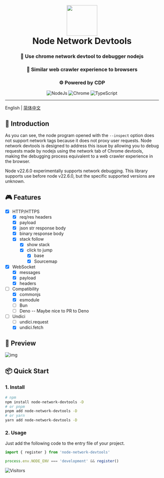 <div align="center">
  <h1 align="center">
    <img src="https://github.com/GrinZero/extreme/assets/70185413/415b35ca-6e28-4486-b480-459bda8f1faa" width="100" />
    <br>Node Network Devtools</h1>

 <h3 align="center">🔮  Use chrome network devtool to debugger nodejs</h3>
 <h3 align="center">🦎  Similar web crawler experience to browsers </h3>
 <h3 align="center">⚙️  Powered by CDP</h3>
  <p align="center">
  <p align="center">
     <img src="https://img.shields.io/badge/node.js-6DA55F?style=for-the-badge&logo=node.js&logoColor=white" alt="NodeJs"/>
    <img src="https://img.shields.io/badge/Google%20Chrome-4285F4?style=for-the-badge&logo=GoogleChrome&logoColor=white" alt="Chrome"/>
   <img src="https://img.shields.io/badge/TypeScript-3178C6.svg?style=for-the-badge&logo=TypeScript&logoColor=white" alt="TypeScript" />
 </p>
 </p>

</div>

---

English | [简体中文](README-zh_CN.md)

## 📖 Introduction

As you can see, the node program opened with the `--inspect` option does not support network tags because it does not proxy user requests.
Node network devtools is designed to address this issue by allowing you to debug requests made by nodejs using the network tab of Chrome devtools, making the debugging process equivalent to a web crawler experience in the browser.

Node v22.6.0 experimentally supports network debugging. This library supports use before node v22.6.0, but the specific supported versions are unknown.

## 🎮 Features

- [x] HTTP/HTTPS
  - [x] req/res headers
  - [x] payload
  - [x] json str response body
  - [x] binary response body
  - [x] stack follow
    - [x] show stack
    - [x] click to jump
      - [x] base
      - [x] Sourcemap
- [x] WebSocket
  - [x] messages
  - [x] payload
  - [x] headers
- [ ] Compatibility
  - [x] commonjs
  - [x] esmodule
  - [ ] Bun
  - [ ] Deno -- Maybe nice to PR to Deno
- [ ] Undici
  - [ ] undici.request
  - [x] undici.fetch

## 👀 Preview

![img](https://github.com/GrinZero/node-network-devtools/assets/70185413/5338d8f2-bb54-46fd-b243-a7a5b4af3031)

## 📦 Quick Start

### 1. Install

```bash
# npm
npm install node-network-devtools -D
# or pnpm
pnpm add node-network-devtools -D
# or yarn
yarn add node-network-devtools -D
```

### 2. Usage

Just add the following code to the entry file of your project.

```typescript
import { register } from 'node-network-devtools'

process.env.NODE_ENV === 'development' && register()
```

![Visitors](https://api.visitorbadge.io/api/visitors?path=https%3A%2F%2Fgithub.com%2FGrinZero%2Fnode-network-devtools&labelColor=%237fa1f7&countColor=%23697689)
